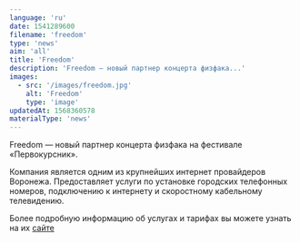 ```yaml
---
language: 'ru'
date: 1541289600
filename: 'freedom'
type: 'news'
aim: 'all'
title: 'Freedom'
description: 'Freedom — новый партнер концерта физфака...'
images:
  - src: '/images/freedom.jpg'
    alt: 'Freedom'
    type: 'image'
updatedAt: 1568360578
materialType: 'news'
---
```

Freedom — новый партнер концерта физфака на фестивале «Первокурсник».

Компания является одним из крупнейших интернет провайдеров Воронежа. Предоставляет услуги по установке городских телефонных номеров, подключению к интернету и скоростному кабельному телевидению.

Более подробную информацию об услугах и тарифах вы можете узнать на их [сайте](http://freedom-vrn.ru/)
